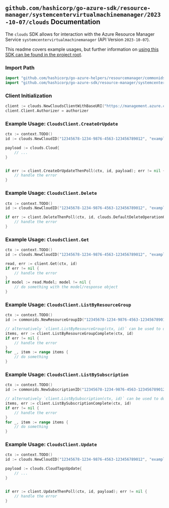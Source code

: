
## `github.com/hashicorp/go-azure-sdk/resource-manager/systemcentervirtualmachinemanager/2023-10-07/clouds` Documentation

The `clouds` SDK allows for interaction with the Azure Resource Manager Service `systemcentervirtualmachinemanager` (API Version `2023-10-07`).

This readme covers example usages, but further information on [using this SDK can be found in the project root](https://github.com/hashicorp/go-azure-sdk/tree/main/docs).

### Import Path

```go
import "github.com/hashicorp/go-azure-helpers/resourcemanager/commonids"
import "github.com/hashicorp/go-azure-sdk/resource-manager/systemcentervirtualmachinemanager/2023-10-07/clouds"
```


### Client Initialization

```go
client := clouds.NewCloudsClientWithBaseURI("https://management.azure.com")
client.Client.Authorizer = authorizer
```


### Example Usage: `CloudsClient.CreateOrUpdate`

```go
ctx := context.TODO()
id := clouds.NewCloudID("12345678-1234-9876-4563-123456789012", "example-resource-group", "cloudValue")

payload := clouds.Cloud{
	// ...
}


if err := client.CreateOrUpdateThenPoll(ctx, id, payload); err != nil {
	// handle the error
}
```


### Example Usage: `CloudsClient.Delete`

```go
ctx := context.TODO()
id := clouds.NewCloudID("12345678-1234-9876-4563-123456789012", "example-resource-group", "cloudValue")

if err := client.DeleteThenPoll(ctx, id, clouds.DefaultDeleteOperationOptions()); err != nil {
	// handle the error
}
```


### Example Usage: `CloudsClient.Get`

```go
ctx := context.TODO()
id := clouds.NewCloudID("12345678-1234-9876-4563-123456789012", "example-resource-group", "cloudValue")

read, err := client.Get(ctx, id)
if err != nil {
	// handle the error
}
if model := read.Model; model != nil {
	// do something with the model/response object
}
```


### Example Usage: `CloudsClient.ListByResourceGroup`

```go
ctx := context.TODO()
id := commonids.NewResourceGroupID("12345678-1234-9876-4563-123456789012", "example-resource-group")

// alternatively `client.ListByResourceGroup(ctx, id)` can be used to do batched pagination
items, err := client.ListByResourceGroupComplete(ctx, id)
if err != nil {
	// handle the error
}
for _, item := range items {
	// do something
}
```


### Example Usage: `CloudsClient.ListBySubscription`

```go
ctx := context.TODO()
id := commonids.NewSubscriptionID("12345678-1234-9876-4563-123456789012")

// alternatively `client.ListBySubscription(ctx, id)` can be used to do batched pagination
items, err := client.ListBySubscriptionComplete(ctx, id)
if err != nil {
	// handle the error
}
for _, item := range items {
	// do something
}
```


### Example Usage: `CloudsClient.Update`

```go
ctx := context.TODO()
id := clouds.NewCloudID("12345678-1234-9876-4563-123456789012", "example-resource-group", "cloudValue")

payload := clouds.CloudTagsUpdate{
	// ...
}


if err := client.UpdateThenPoll(ctx, id, payload); err != nil {
	// handle the error
}
```

